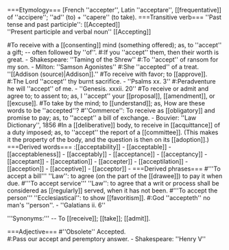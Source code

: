 ===Etymology===
[French ''accepter'', Latin ''acceptare'', [[frequentative]] of ''accipere''; ''ad'' (to) + ''capere'' (to take).
===Transitive verb===
''Past tense and past participle'': [[Accepted]]<br>
''Present participle and verbal noun'' [[Accepting]]

#To receive with a [[consenting]] mind (something offered); as, to ''accept'' a gift; -- often followed by ''of''.
#:If you ''accept'' them, then their worth is great. - Shakespeare: ''Taming of the Shrew''
#:To ''accept'' of ransom for my son. - Milton: ''Samson Agonistes''
#:She ''accepted'' of a treat. ''[[Addison (source)|Addison]].''
#To receive with favor; to [[approve]].
#:The Lord ''accept'' thy burnt sacrifice. - ''Psalms xx. 3''
#:Peradventure he will ''accept'' of me. - ''Genesis. xxxii. 20''
#To receive or admit and agree to; to assent to; as, I ''accept'' your [[proposal]], [[amendment]], or [[excuse]].
#To take by the mind; to [[understand]]; as, How are these words to be ''accepted''?
#''Commerce'': To receive as [[obligatory]] and promise to pay; as, to ''accept'' a bill of exchange. - Bouvier: ''Law Dictionary'', 1856
#In a [[deliberative]] body, to receive in [[acquittance]] of a duty imposed; as, to ''accept'' the report of a [[committee]]. (This makes it the property of the body, and the question is then on its [[adoption]].)
===Derived words===
:[[acceptability]] - [[acceptable]] - [[acceptableness]] - [[acceptably]] - [[acceptance]] - [[acceptancy]] - [[acceptant]] - [[acceptation]] - [[accepter]] - [[acceptilation]] - [[acception]] - [[acceptive]] - [[acceptor]] - 
===Derived phrases===
#'''To accept a bill''' ''Law'': to agree (on the part of the [[drawee]]) to pay it when due. 
#'''To accept service''' ''Law'': to agree that a writ or process shall be considered as [[regularly]] served, when it has not been. 
#'''To accept the person''' ''Ecclesiastical'': to show [[favoritism]].
#:God ''accepteth'' no man's ''person''. - ''Galatians ii. 6''

'''Synonyms:''' -- To [[receive]]; [[take]]; [[admit]]. 


===Adjective===
#''Obsolete'' Accepted.  
#:Pass our accept and peremptory answer. - Shakespeare: ''Henry V''